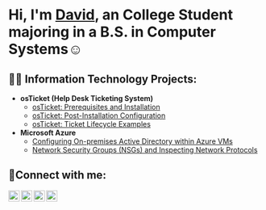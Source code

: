 <h1>Hi, I'm <a href="">David</a>, an College Student majoring in a B.S. in Computer Systems☺</h1>

<h2>👨‍💻 Information Technology Projects:</h2>

- <b>osTicket (Help Desk Ticketing System)</b>
  - [osTicket: Prerequisites and Installation](https://github.com/joshmadakorcc/osticket-prereqs)
  - [osTicket: Post-Installation Configuration](https://github.com/joshmadakorcc/post-install-config)
  - [osTicket: Ticket Lifecycle Examples](https://github.com/joshmadakorcc/ticket-lifecycle)
- <b>Microsoft Azure</b>
  - [Configuring On-premises Active Directory within Azure VMs](https://github.com/joshmadakorcc/configure-ad)
  - [Network Security Groups (NSGs) and Inspecting Network Protocols](https://github.com/joshmadakorcc/azure-network-protocols)


<h2>🤳Connect with me:</h2>

[<img align="left" alt="David | Twitter" width="22px" src="https://cdn.jsdelivr.net/npm/simple-icons@v3/icons/twitter.svg" />][twitter]
[<img align="left" alt="David | LinkedIn" width="22px" src="https://cdn.jsdelivr.net/npm/simple-icons@v3/icons/linkedin.svg" />][linkedin]
[<img align="left" alt="David | Instagram" width="22px" src="https://cdn.jsdelivr.net/npm/simple-icons@v3/icons/instagram.svg" />][instagram]
[<img align="left" alt="David | Instagram" width="22px" src="https://cdn.jsdelivr.net/npm/simple-icons@8.1.0/icons/microsoftoutlook.svg" />][Outlook]

[twitter]: https://twitter.com/
[instagram]: https://www.instagram.com/
[linkedin]: https://linkedin.com/in/
[Outlook]: Davidptin6@goutlook.com
